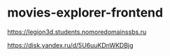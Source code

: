 # movies-explorer-frontend

https://legion3d.students.nomoredomainssbs.ru

<https://disk.yandex.ru/d/5U6uuKDnWKDBjg>
